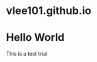 # vlee101.github.io

<html>
    <body>
        <h1> Hello World </h1>
        <p> This is a test trial</p>
    </body>
</html>
